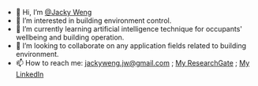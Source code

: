 - 👋 Hi, I’m [@Jacky Weng](https://github.com/JackyWeng526)
- 👀 I’m interested in building environment control.
- 🌱 I’m currently learning artificial intelligence technique for occupants' wellbeing and building operation.
- 💞️ I’m looking to collaborate on any application fields related to building environment.
- 📫 How to reach me: jackyweng.jw@gmail.com ; [My ResearchGate](https://www.researchgate.net/profile/Yu-Teng-Weng) ; [My LinkedIn](https://www.linkedin.com/in/yu-teng-weng-83121b166/)

<!---
JackyWeng526/JackyWeng526 is a ✨ special ✨ repository because its `README.md` (this file) appears on your GitHub profile.
You can click the Preview link to take a look at your changes.
--->
